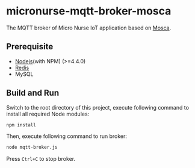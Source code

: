 # micronurse-mqtt-broker-mosca
The MQTT broker of Micro Nurse IoT application based on [Mosca](https://github.com/mcollina/mosca).

## Prerequisite

+ [Nodejs](https://nodejs.org/)(with NPM) (>=4.4.0)
+ [Redis](http://redis.io/)
+ MySQL

## Build and Run
Switch to the root directory of this project, execute following command to install all required Node modules:

```bash
npm install
```

Then, execute following command to run broker:
```bash
node mqtt-broker.js
```

Press `Ctrl+C` to stop broker. 
